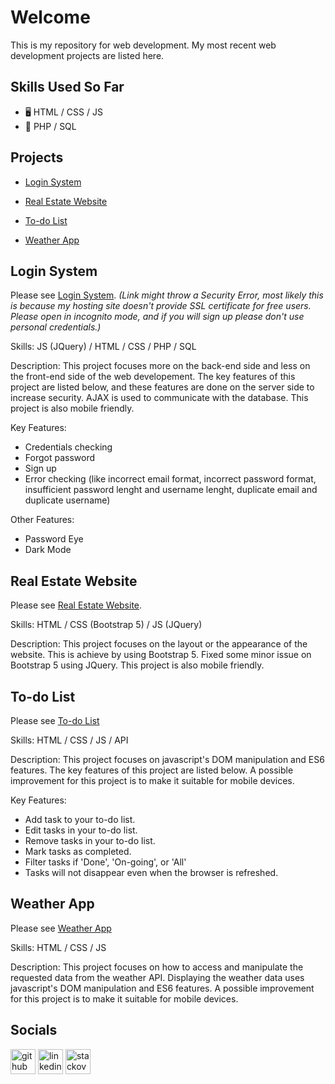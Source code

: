 # Welcome 
This is my repository for web development. My most recent web development projects are listed here. 


## Skills Used So Far
* 🖥️ HTML / CSS / JS
* 🐘 PHP / SQL  


## Projects

* [Login System](https://renaps-ls.000webhostapp.com/index.php)

* [Real Estate Website](https://ren-a-ps.github.io/webdev_personal/RealEstate/index.html)

* [To-do List](https://ren-a-ps.github.io/webdev_personal/todo_list/)

* [Weather App](https://keen-semolina-da1764.netlify.app/)


## Login System
Please see [Login System](https://renaps-ls.000webhostapp.com/index.php).
_(Link might throw a Security Error, most likely this is because my hosting site doesn't provide SSL certificate for free users. Please open in incognito mode, and if you will sign up please don't use personal credentials.)_

Skills: 
JS (JQuery) / HTML / CSS / PHP / SQL 

Description: 
This project focuses more on the back-end side and less on the front-end side of the web developement. The key features of this project are listed below, and these features are done on the server side to increase security. AJAX is used to communicate with the database. This project is also mobile friendly.

Key Features:
* Credentials checking 
* Forgot password
* Sign up
* Error checking (like incorrect email format, incorrect password format, insufficient password lenght and username lenght, duplicate email and duplicate username)

Other Features:
* Password Eye
* Dark Mode


## Real Estate Website
Please see [Real Estate Website](https://ren-a-ps.github.io/webdev_personal/RealEstate/index.html).

Skills: 
HTML / CSS (Bootstrap 5) / JS (JQuery) 

Description: 
This project focuses on the layout or the appearance of the website. This is achieve by using Bootstrap 5. Fixed some minor issue on Bootstrap 5 using JQuery. This project is also mobile friendly.


## To-do List
Please see [To-do List](https://ren-a-ps.github.io/webdev_personal/todo_list/)

Skills:
HTML / CSS / JS / API

Description:
This project focuses on javascript's DOM manipulation and ES6 features. The key features of this project are listed below. A possible improvement for this project is to make it suitable for mobile devices.

Key Features:
* Add task to your to-do list.
* Edit tasks in your to-do list.
* Remove tasks in your to-do list.
* Mark tasks as completed.
* Filter tasks if 'Done', 'On-going', or 'All'
* Tasks will not disappear even when the browser is refreshed. 


## Weather App
Please see [Weather App](https://keen-semolina-da1764.netlify.app/)

Skills:
HTML / CSS / JS

Description:
This project focuses on how to access and manipulate the requested data from the weather API. Displaying the weather data uses javascript's DOM manipulation and ES6 features. A possible improvement for this project is to make it suitable for mobile devices.


## Socials

[<img src='https://cdn.jsdelivr.net/npm/simple-icons@3.0.1/icons/github.svg' alt='github' height='40'>](https://github.com/ren-a-ps)  [<img src='https://cdn.jsdelivr.net/npm/simple-icons@3.0.1/icons/linkedin.svg' alt='linkedin' height='40'>](https://www.linkedin.com/in/ren-adrian-salandanan-942a7326a/) [<img src='https://cdn.jsdelivr.net/npm/simple-icons@3.0.1/icons/stackoverflow.svg' alt='stackoverflow' height='40'>](https://stackoverflow.com/users/19373558)  

